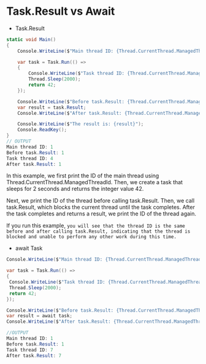 # Task.Result vs Await
- Task.Result
```c#
static void Main()
{
    Console.WriteLine($"Main thread ID: {Thread.CurrentThread.ManagedThreadId}");

    var task = Task.Run(() =>
    {
        Console.WriteLine($"Task thread ID: {Thread.CurrentThread.ManagedThreadId}");
        Thread.Sleep(2000);
        return 42;
    });

    Console.WriteLine($"Before task.Result: {Thread.CurrentThread.ManagedThreadId}");
    var result = task.Result;
    Console.WriteLine($"After task.Result: {Thread.CurrentThread.ManagedThreadId}");

    Console.WriteLine($"The result is: {result}");
    Console.ReadKey();
}
// OUTPUT
Main thread ID: 1
Before task.Result: 1
Task thread ID: 4
After task.Result: 1

```
In this example, we first print the ID of the main thread using Thread.CurrentThread.ManagedThreadId. Then, we create a task that sleeps for 2 seconds and returns the integer value 42.

Next, we print the ID of the thread before calling task.Result. Then, we call task.Result, which blocks the current thread until the task completes. After the task completes and returns a result, we print the ID of the thread again.

If you run this example, `you will see that the thread ID is the same before and after calling task.Result, indicating that the thread is blocked and unable to perform any other work during this time.`

- await Task
```c#
Console.WriteLine($"Main thread ID: {Thread.CurrentThread.ManagedThreadId}");

var task = Task.Run(() =>
{
 Console.WriteLine($"Task thread ID: {Thread.CurrentThread.ManagedThreadId}");
 Thread.Sleep(2000);
 return 42;
});

Console.WriteLine($"Before task.Result: {Thread.CurrentThread.ManagedThreadId}");
var result = await task;
Console.WriteLine($"After task.Result: {Thread.CurrentThread.ManagedThreadId}");

//OUTPUT
Main thread ID: 1
Before task.Result: 1
Task thread ID: 7
After task.Result: 7

```